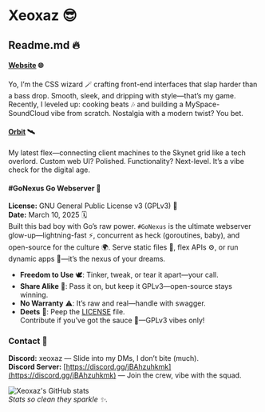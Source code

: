 # Xeoxaz 😎  
## Readme.md 🔥  

#### [Website](https://xeoxaz.com/) 🌐  
Yo, I’m the CSS wizard 🪄 crafting front-end interfaces that slap harder than a bass drop. Smooth, sleek, and dripping with style—that’s my game. Recently, I leveled up: cooking beats 🎶 and building a MySpace-SoundCloud vibe from scratch. Nostalgia with a modern twist? You bet.  

#### [Orbit](https://github.com/xeoxaz/Orbit_Server) 🛰️  
My latest flex—connecting client machines to the Skynet grid like a tech overlord. Custom web UI? Polished. Functionality? Next-level. It’s a vibe check for the digital age.  

#### #GoNexus Go Webserver 🚀  
**License:** GNU General Public License v3 (GPLv3) 📜  
**Date:** March 10, 2025 🗓️  
Built this bad boy with Go’s raw power. `#GoNexus` is the ultimate webserver glow-up—lightning-fast ⚡, concurrent as heck (goroutines, baby), and open-source for the culture 🌍. Serve static files 📂, flex APIs ⚙️, or run dynamic apps 🌟—it’s the nexus of your dreams.  
- **Freedom to Use** 🕊️: Tinker, tweak, or tear it apart—your call.  
- **Share Alike** 🤝: Pass it on, but keep it GPLv3—open-source stays winning.  
- **No Warranty** ⚠️: It’s raw and real—handle with swagger.  
- **Deets** 📖: Peep the [LICENSE](LICENSE) file.  
Contribute if you’ve got the sauce 🙌—GPLv3 vibes only!  

### Contact 📡  
**Discord:** xeoxaz — Slide into my DMs, I don’t bite (much).  
**Discord Server:** [https://discord.gg/jBAhzuhkmk](https://discord.gg/jBAhzuhkmk) — Join the crew, vibe with the squad.  

![Xeoxaz's GitHub stats](https://github-readme-stats.vercel.app/api?username=xeoxaz&theme=tokyonight&show_icons=true)  
*Stats so clean they sparkle ✨.*  
